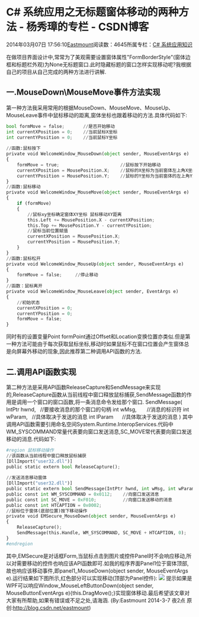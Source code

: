 
# C\# 系统应用之无标题窗体移动的两种方法 - 杨秀璋的专栏 - CSDN博客

2014年03月07日 17:56:10[Eastmount](https://me.csdn.net/Eastmount)阅读数：4645所属专栏：[C\# 系统应用知识](https://blog.csdn.net/column/details/eastmount-xtyy.html)



在做项目界面设计中,常常为了美观需要设置窗体属性"FormBorderStyle"(窗体边框和标题栏外观)为None无标题窗口.此时隐藏标题的窗口怎样实现移动呢?我根据自己的项目从自己完成的两种方法进行讲解.
## 一.MouseDown\MouseMove事件方法实现
第一种方法我采用常用的根据MouseDown、MouseMove、MouseUp、MouseLeave事件中鼠标移动的距离,窗体坐标也跟着移动的方法.具体代码如下:
```python
bool formMove = false;       //是否开始移动
int currentXPosition = 0;    //当前鼠标X坐标
int currentYPosition = 0;    //当前鼠标Y坐标
        
//函数:鼠标按下
private void WelcomeWindow_MouseDown(object sender, MouseEventArgs e)
{
    formMove = true;                       //鼠标按下开始移动
    currentXPosition = MousePosition.X;    //鼠标的X坐标为当前窗体左上角X坐标
    currentYPosition = MousePosition.Y;    //鼠标的Y坐标为当前窗体的左上角Y坐标
}
//函数:鼠标移动
private void WelcomeWindow_MouseMove(object sender, MouseEventArgs e)
{
    if (formMove)
    {
        //鼠标xy坐标确定窗体XY坐标 鼠标移动XY距离
        this.Left += MousePosition.X - currentXPosition;
        this.Top += MousePosition.Y - currentYPosition;
        //鼠标当前位置赋值
        currentXPosition = MousePosition.X;
        currentYPosition = MousePosition.Y;
    }
}
//函数:鼠标松开
private void WelcomeWindow_MouseUp(object sender, MouseEventArgs e)
{
    formMove = false;     //停止移动
}
//函数：鼠标离开
private void WelcomeWindow_MouseLeave(object sender, EventArgs e)
{
    //初始状态
    currentXPosition = 0;
    currentYPosition = 0;
    formMove = false;
}
```
同时有的设置变量Point formPoint通过Offset和Location变换位置亦类似.但是第一种方法可能由于每次获取鼠标坐标,移动时如果鼠标不在窗口位置会产生窗体总是向屏幕外移动的现象,因此推荐第二种调用API函数的方法.
## 二.调用API函数实现
第二种方法是采用API函数ReleaseCapture和SendMessage来实现的,ReleaseCapture函数从当前线程中窗口释放鼠标捕获,SendMessage函数的作用是调用一个窗口的窗口函数,将一条消息命令发给那个窗口.
SendMessage(
IntPtr hwnd,   //要接收消息的那个窗口的句柄
int wMsg,       //消息的标识符
int wParam,   //具体取决于发送的消息
int lParam      //具体取决于发送的消息
)
其中调用API函数需要引用命名空间System.Runtime.InteropServices.代码中WM_SYSCOMMAND常量代表要向窗口发送消息,SC_MOVE常代表要向窗口发送移动的消息.代码如下:
```python
#region 鼠标移动操作
//该函数从当前线程中窗口释放鼠标捕获
[DllImport("user32.dll")]
public static extern bool ReleaseCapture();
        
//发送消息移动窗体
[DllImport("user32.dll")]
public static extern bool SendMessage(IntPtr hwnd, int wMsg, int wParam, int lParam);
public const int WM_SYSCOMMAND = 0x0112;    //向窗口发送消息
public const int SC_MOVE = 0xF010;          //向窗口发送移动的消息
public const int HTCAPTION = 0x0002;
//鼠标位于窗体(底部位置)按下移动操作
private void EMSecure_MouseDown(object sender, MouseEventArgs e)
{
    ReleaseCapture();
    SendMessage(this.Handle, WM_SYSCOMMAND, SC_MOVE + HTCAPTION, 0);
}
#endregion
```
其中,EMSecure是对话框Form,当鼠标点击到图片或控件Panel时不会响应移动,所以对需要移动的控件也响应该API函数即可.如我的程序界面Panel1位于窗体顶部,故也响应该移动事件,即panel1_MouseDown(object sender, MouseEventArgs e).运行结果如下图所示,红色部分可以实现移动(顶部为Panel控件):
![](https://img-blog.csdn.net/20140307175005656?watermark/2/text/aHR0cDovL2Jsb2cuY3Nkbi5uZXQvRWFzdG1vdW50/font/5a6L5L2T/fontsize/400/fill/I0JBQkFCMA==/dissolve/70/gravity/Center)
提示如果是WPF可以响应Window_MouseLeftButtonDown(object sender, MouseButtonEventArgs e){this.DragMove();}实现窗体移动.最后希望该文章对大家有所帮助,如果有错误或不足之处,请海涵.
(By:Eastmount 2014-3-7 夜2点 原创:http://blog.csdn.net/eastmount)

